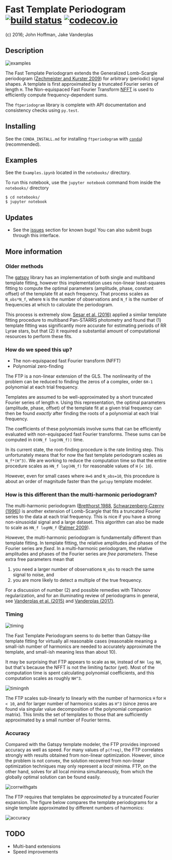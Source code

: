 # Fast Template Periodogram [![build status](http://img.shields.io/travis/PrincetonUniversity/FastTemplatePeriodogram/master.svg?style=flat)](https://travis-ci.org/PrincetonUniversity/FastTemplatePeriodogram) [![codecov.io](https://codecov.io/gh/PrincetonUniversity/FastTemplatePeriodogram/coverage.svg?branch=master)](https://codecov.io/gh/PrincetonUniversity/FastTemplatePeriodogram)

(c) 2016; John Hoffman, Jake Vanderplas

Description
-----------

![examples](plots/templates_and_periodograms.png "Examples")

The Fast Template Periodogram extends the Generalized Lomb-Scargle
periodogram ([Zechmeister and Kurster 2009](http://adsabs.harvard.edu/cgi-bin/bib_query?arXiv:0901.2573])) 
for arbitrary (periodic) signal shapes. A template is first approximated
by a truncated Fourier series of length `H`. The Non-equispaced Fast Fourier Transform
[NFFT](https://www-user.tu-chemnitz.de/~potts/nfft/) is used
to efficiently compute frequency-dependent sums.

The `ftperiodogram` library is complete with API documentation and consistency
checks using `py.test`.

Installing
----------

See the `CONDA_INSTALL.md` for installing `ftperiodogram` with 
[`conda`](https://www.continuum.io/downloads)) (recommended).

Examples
--------

See the `Examples.ipynb` located in the `notebooks/` directory.

To run this notebook, use the `jupyter notebook` command from
inside the `notebooks/` directory

```
$ cd notebooks/
$ jupyter notebook
```

Updates
-------

* See the [issues](https://github.com/PrincetonUniversity/FastTemplatePeriodogram/issues) 
section for known bugs! You can also submit bugs through this interface.


More information
----------------


### Older methods

The [gatspy](http://www.astroml.org/gatspy/) library has an implementation of
both single and multiband template fitting, however this implementation
uses non-linear least-squares fitting to compute the optimal parameters 
(amplitude, phase, constant offset) of the template fit at each frequency. That
process scales as `N_obs*N_f`, where `N` is the number of observations and
`N_f` is the number of frequencies at which to calculate the periodogram.

This process is extremely slow. [Sesar et al. (2016)](https://arxiv.org/abs/1611.08596) applied a similar
template fitting procedure to multiband Pan-STARRS photometry and found that
(1) template fitting was significantly more accurate for estimating periods
of RR Lyrae stars, but that (2) it required a substantial amount of 
computational resources to perform these fits.

### How do we speed this up?

* The non-equispaced fast Fourier transform (NFFT)
* Polynomial zero-finding

The FTP is a non-linear extension of the GLS. The nonlinearity
of the problem can be reduced to finding the zeros of 
a complex, order `6H-1` polynomial at each trial frequency.

Templates are assumed to be well-approximated by a short truncated Fourier series 
of length `H`. Using this representation, the optimal parameters 
(amplitude, phase, offset) of the template fit at a given trial frequency
can then be found *exactly* after finding the roots of 
a polynomial at each trial frequency.

The coefficients of these polynomials involve sums that can be efficiently
evaluated with non-equispaced fast Fourier transforms. These sums
can be computed in `O(HN_f log(HN_f))` time.

In its current state, the root-finding procedure is the rate limiting step.
This unfortunately means that for now the fast template periodogram scales as 
`N_f*(H^3)`. We are working to reduce the computation time so that the entire 
procedure scales as `HN_f log(HN_f)` for reasonable values of `H` (`< 10`).

However, even for small cases where `H=6` and `N_obs=10`, this procedure is 
about an order of magnitude faster than the `gatspy` template modeler.


### How is this different than the multi-harmonic periodogram?

The multi-harmonic periodogram ([Bretthorst 1988](https://link.springer.com/book/10.1007%2F978-1-4684-9399-3), [Schwarzenberg-Czerny (1996)](http://iopscience.iop.org/article/10.1086/309985/meta)) is another 
extension of Lomb-Scargle that fits a truncated Fourier series to the data 
at each trial frequency. This is nice if you have a strong non-sinusoidal signal 
and a large dataset. This algorithm can also be made to scale as
`HN_f logHN_f` ([Palmer 2009](http://iopscience.iop.org/article/10.1088/0004-637X/695/1/496/meta)).

However, the multi-harmonic periodogram is fundamentally different than template fitting. 
In template fitting, the relative amplitudes and phases of the Fourier series are *fixed*. 
In a multi-harmonic periodogram, the relative amplitudes and phases of the Fourier series are 
*free parameters*. These extra free parameters mean that

1. you need a larger number of observations `N_obs` to reach the same signal to noise, and 
2. you are more likely to detect a multiple of the true frequency. 

For a discussion of number (2) and possible remedies with Tikhonov regularization, and for an illuminating review
of periodograms in general, see [Vanderplas et al. (2015)](http://adsabs.harvard.edu/abs/2015ApJ...812...18V) and
[Vanderplas (2017)](https://arxiv.org/abs/1703.09824).

### Timing

![timing](plots/timing_vs_ndata.png "Timing compared to non-linear optimization (10 initial guesses)")

The Fast Template Periodogram seems to do better than Gatspy-like template fitting
for virtually all reasonable cases (reasonable meaning a small-ish
number of harmonics are needed to accurately approximate the template,
and small-ish meaning less than about 10).

It may be surprising that FTP appears to scale as `NH`, instead of
`NH log NH`, but that's because the NFFT is not the limiting factor (yet).
Most of the computation time is spent calculating polynomial coefficients,
and this computation scales as roughly `NH^3`. 

![timingnh](plots/timing_vs_nharm.png "Timing vs harmonics")

The FTP scales sub-linearly to linearly with the number of harmonics `H`
for `H < 10`, and for larger number of harmonics scales as `H^3` (since
zeros are found via singular value decomposition of the polynomial companion matrix). 
This limits the set of templates to those that are sufficiently approximated by a small
number of Fourier terms.

### Accuracy

Compared with the Gatspy template modeler, the FTP provides improved accuracy as well as speed. 
For many values of `p(freq)`, the FTP correlates strongly with results obtained from
non-linear optimization. However, since the problem is not convex, the solution recovered from
non-linear optimization techniques may only represent a *local* minima. FTP, on the other 
hand, solves for all local minima simultaneously, from which the globally optimal solution can be
found easily.

![corrwithgats](plots/correlation_with_nonlinopt.png "Correlation with non-linear optimization")


The FTP requires that templates be *approximated* by a truncated Fourier expansion. The figure
below compares the template periodograms for a single template approximated by different numbers
of harmonics:

![accuracy](plots/correlation_with_large_H.png "How many harmonics do we need?")


TODO
----

* Multi-band extensions
* Speed improvements
